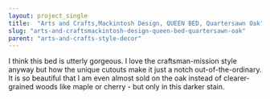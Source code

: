 ```yaml
---
layout: project_single
title:  "Arts and Crafts,Mackintosh Design, QUEEN BED, Quartersawn Oak"
slug: "arts-and-craftsmackintosh-design-queen-bed-quartersawn-oak"
parent: "arts-and-crafts-style-decor"
---
```

I think this bed is utterly gorgeous. I love the craftsman-mission style  anyway but how the unique cutouts make it just a notch out-of-the-ordinary. It is so beautiful that I am even almost sold on the oak instead of clearer-grained woods like maple or cherry - but only in this darker stain.